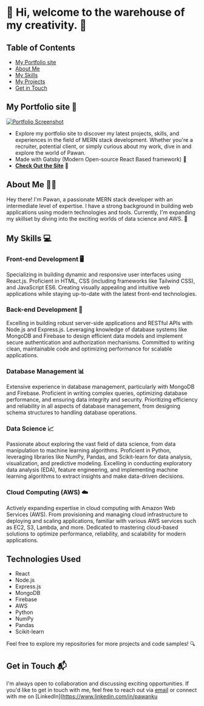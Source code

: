 # 👋 Hi, welcome to the warehouse of my creativity. 🎨

## Table of Contents
- [My Portfolio site](#my-portfolio-site-)
- [About Me](#about-me-)
- [My Skills](#my-skills-)
- [My Projects](#my-projects-)
- [Get in Touch](#get-in-touch-)

## My Portfolio site 💼 <a name="my-portfolio-site-"></a>
[![Portfolio Screenshot](https://github.com/pawan895/pawan895/assets/81580980/0f01a3c6-5aa7-45a5-b07f-f9c71e1c731d)](https://pawandevelops.me)


- Explore my portfolio site to discover my latest projects, skills, and experiences in the field of MERN stack development. Whether you're a recruiter, potential client, or simply curious about my work, dive in and explore the world of Pawan.
- Made with Gatsby (Modern Open-source React Based framework) 🚀
- **[Check Out the Site](https://pawandevelops.me/)** 🔗

## About Me 🙋‍♂️ <a name="about-me-"></a>

Hey there! I'm Pawan, a passionate MERN stack developer with an intermediate level of expertise. I have a strong background in building web applications using modern technologies and tools. Currently, I'm expanding my skillset by diving into the exciting worlds of data science and AWS. 🌱

## My Skills 💻 <a name="my-skills-"></a>

### Front-end Development 🖥️

Specializing in building dynamic and responsive user interfaces using React.js. Proficient in HTML, CSS (including frameworks like Tailwind CSS), and JavaScript ES6. Creating visually appealing and intuitive web applications while staying up-to-date with the latest front-end technologies.

### Back-end Development 💼

Excelling in building robust server-side applications and RESTful APIs with Node.js and Express.js. Leveraging knowledge of database systems like MongoDB and Firebase to design efficient data models and implement secure authentication and authorization mechanisms. Committed to writing clean, maintainable code and optimizing performance for scalable applications.

### Database Management 📊

Extensive experience in database management, particularly with MongoDB and Firebase. Proficient in writing complex queries, optimizing database performance, and ensuring data integrity and security. Prioritizing efficiency and reliability in all aspects of database management, from designing schema structures to handling database operations.

### Data Science 📈

Passionate about exploring the vast field of data science, from data manipulation to machine learning algorithms. Proficient in Python, leveraging libraries like NumPy, Pandas, and Scikit-learn for data analysis, visualization, and predictive modeling. Excelling in conducting exploratory data analysis (EDA), feature engineering, and implementing machine learning algorithms to extract insights and make data-driven decisions.

### Cloud Computing (AWS) ☁️

Actively expanding expertise in cloud computing with Amazon Web Services (AWS). From provisioning and managing cloud infrastructure to deploying and scaling applications, familiar with various AWS services such as EC2, S3, Lambda, and more. Dedicated to mastering cloud-based solutions to optimize performance, reliability, and scalability for modern applications.

## Technologies Used

- React
- Node.js
- Express.js
- MongoDB
- Firebase
- AWS
- Python
- NumPy
- Pandas
- Scikit-learn


Feel free to explore my repositories for more projects and code samples! 🔍

## Get in Touch 📬 <a name="get-in-touch-"></a>

I'm always open to collaboration and discussing exciting opportunities. If you'd like to get in touch with me, feel free to reach out via [email](mailto:bpawan2002@gmail.com) or connect with me on [LinkedIn](https://www.linkedin.com/in/pawanku
